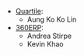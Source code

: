 - [Quartile](https://www.quartile.co):
  - Aung Ko Ko Lin
- [360ERP](https://www.360erp.com):
  - Andrea Stirpe
  - Kevin Khao
